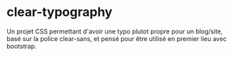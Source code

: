 clear-typography
================

Un projet CSS permettant d'avoir une typo plutot propre pour un blog/site, basé sur la police clear-sans, et pensé pour être utilisé en premier lieu avec bootstrap.
